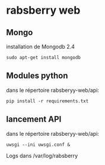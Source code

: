 # rabsberry web




## Mongo
installation de Mongodb 2.4 

    sudo apt-get install mongodb

## Modules python
dans le répertoire rabsberyy-web/api:  

    pip install -r requirements.txt

## lancement API 
dans le répertoire rabsberyy-web/api:  

    uwsgi --ini uwsgi.conf &
    
Logs dans /var/log/rabsberry
